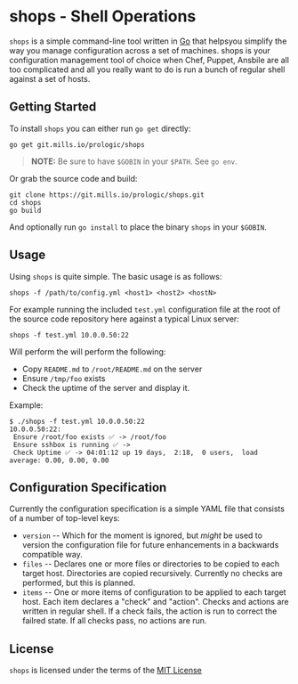 # shops - Shell Operations

`shops` is a simple command-line tool written in [Go](https://golang.org)
that helpsyou simplify the way you manage configuration across a set of
machines. shops is your configuration management tool of choice when Chef,
Puppet, Ansbile are all too complicated and all you really want to do is
run a bunch of regular shell against a set of hosts.

## Getting Started

To install `shops` you can either run `go get` directly:

```#!console
go get git.mills.io/prologic/shops
```

> __NOTE:__ Be sure to have `$GOBIN` in your `$PATH`. See `go env`.

Or grab the source code and build:

```#!console
git clone https://git.mills.io/prologic/shops.git
cd shops
go build
```

And optionally run `go install` to place the binary `shops` in your `$GOBIN`.

## Usage

Using `shops` is quite simple. The basic usage is as follows:

```#!console
shops -f /path/to/config.yml <host1> <host2> <hostN>
```

For example running the included `test.yml` configuration file at the root of
the source code repository here against a typical Linux server:

```#!console
shops -f test.yml 10.0.0.50:22
```

Will perform the will perform the following:

- Copy `README.md` to `/root/README.md` on the server
- Ensure `/tmp/foo` exists
- Check the uptime of the server and display it.

Example:

```#!console
$ ./shops -f test.yml 10.0.0.50:22
10.0.0.50:22:
 Ensure /root/foo exists ✅ -> /root/foo
 Ensure sshbox is running ✅ ->
 Check Uptime ✅ -> 04:01:12 up 19 days,  2:18,  0 users,  load average: 0.00, 0.00, 0.00
```

## Configuration Specification

Currently the configuration specification is a simple YAML file that consists
of a number of top-level keys:

- `version` -- Which for the moment is ignored, but _might_ be used to version
  the configuration file for future enhancements in a backwards compatible way.
- `files` -- Declares one or more files or directories to be copied to each
  target host. Directories are copied recursively. Currently no checks are
  performed, but this is planned.
- `items` -- One or more items of configuration to be applied to each target
  host. Each item declares a "check" and "action". Checks and actions are
  written in regular shell. If a check fails, the action is run to correct the
  failred state. If all checks pass, no actions are run.

## License

`shops` is licensed under the terms of the [MIT License](/LICENSE)
